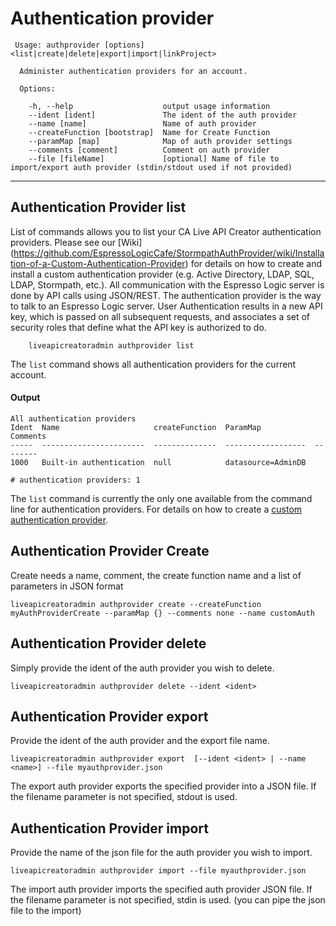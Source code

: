 # Authentication provider

```
 Usage: authprovider [options] <list|create|delete|export|import|linkProject>

  Administer authentication providers for an account.

  Options:

    -h, --help                    output usage information
    --ident [ident]               The ident of the auth provider
    --name [name]                 Name of auth provider
    --createFunction [bootstrap]  Name for Create Function
    --paramMap [map]              Map of auth provider settings
    --comments [comment]          Comment on auth provider
    --file [fileName]       	  [optional] Name of file to import/export auth provider (stdin/stdout used if not provided)
```


***
## Authentication Provider list
List of commands allows you to list your CA Live API Creator authentication providers. Please see our [Wiki] (https://github.com/EspressoLogicCafe/StormpathAuthProvider/wiki/Installation-of-a-Custom-Authentication-Provider) for details on how to create and install a custom authentication provider (e.g. Active Directory, LDAP, SQL, LDAP, Stormpath, etc.). All communication with the Espresso Logic server is done by API calls using JSON/REST.  The authentication provider is the way to talk to an Espresso Logic server.  User Authentication results in a new API key, which is passed on all subsequent requests, and associates a set of security roles that define what the API key is authorized to do.

```
    liveapicreatoradmin authprovider list
```

The `list` command shows all authentication providers for the current account.

#### Output
    All authentication providers
    Ident  Name                     createFunction  ParamMap            Comments
    -----  -----------------------  --------------  ------------------  --------
    1000   Built-in authentication  null            datasource=AdminDB          
    
    # authentication providers: 1

The `list` command is currently the only one available from the command line for
authentication providers. For details on how to create a [custom authentication provider](http://ca-doc.espressologic.com/docs/logic-designer/security/authentication/custom-authentication-provider).

## Authentication Provider Create
Create needs a name, comment, the create function name and a list of parameters in JSON format 
```
liveapicreatoradmin authprovider create --createFunction myAuthProviderCreate --paramMap {} --comments none --name customAuth
```

## Authentication Provider delete
Simply provide the ident of the auth provider you wish to delete.
```
liveapicreatoradmin authprovider delete --ident <ident>
```

## Authentication Provider export
Provide the ident of the auth provider and the export file name.
```
liveapicreatoradmin authprovider export  [--ident <ident> | --name <name>] --file myauthprovider.json
```
The export auth provider exports the specified provider into a JSON file. If the filename parameter is not specified, stdout is used.

## Authentication Provider import
Provide the name of the json file for the auth provider you wish to import.
```
liveapicreatoradmin authprovider import --file myauthprovider.json
```
The import auth provider imports the specified auth provider JSON file. If the filename parameter is not specified, stdin is used. (you can pipe the json file to the import)



